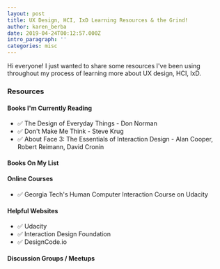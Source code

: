 ```yaml
---
layout: post
title: UX Design, HCI, IxD Learning Resources & the Grind!
author: karen_berba
date: 2019-04-24T00:12:57.000Z
intro_paragraph: ''
categories: misc
---
```


Hi everyone! I just wanted to share some resources I've been using throughout my process of learning more about UX design, HCI, IxD. 

### Resources

#### Books I'm Currently Reading
- ✅ The Design of Everyday Things - Don Norman
- ✅ Don't Make Me Think - Steve Krug
- ✅ About Face 3: The Essentials of Interaction Design - Alan Cooper, Robert Reimann, David Cronin

#### Books On My List 


#### Online Courses 
- ✅ Georgia Tech's Human Computer Interaction Course on Udacity

#### Helpful Websites 
- ✅ Udacity
- ✅ Interaction Design Foundation
- ✅ DesignCode.io

#### Discussion Groups / Meetups
